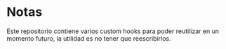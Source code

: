 # Notas

Este repositorio contiene varios custom hooks para poder reutilizar en un momento futuro, la utilidad es no tener que reescribirlos.
